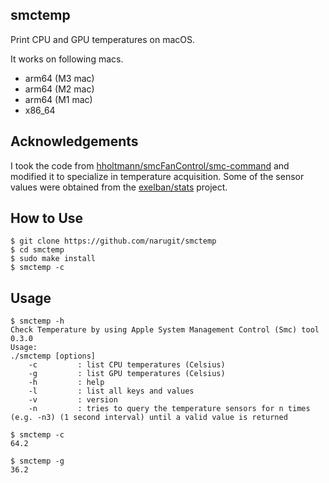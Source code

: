## smctemp
Print CPU and GPU temperatures on macOS.

It works on following macs.
- arm64 (M3 mac)
- arm64 (M2 mac)
- arm64 (M1 mac)
- x86_64

## Acknowledgements
I took the code from [hholtmann/smcFanControl/smc-command](https://github.com/hholtmann/smcFanControl/tree/ad374ffb1dd088a7676719e53dbd2886f8fafdff/smc-command) and modified it to specialize in temperature acquisition.
Some of the sensor values were obtained from the [exelban/stats](https://github.com/exelban/stats) project.

## How to Use
```console
$ git clone https://github.com/narugit/smctemp
$ cd smctemp
$ sudo make install
$ smctemp -c
```

## Usage 
```console
$ smctemp -h
Check Temperature by using Apple System Management Control (Smc) tool 0.3.0
Usage:
./smctemp [options]
    -c         : list CPU temperatures (Celsius)
    -g         : list GPU temperatures (Celsius)
    -h         : help
    -l         : list all keys and values
    -v         : version
    -n         : tries to query the temperature sensors for n times (e.g. -n3) (1 second interval) until a valid value is returned

$ smctemp -c
64.2

$ smctemp -g
36.2
```
